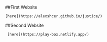 ##First Website 

``` [here](https://alexshcer.github.io/justice/) ```

##Second Website 

``` [here](https://play-box.netlify.app/)```
